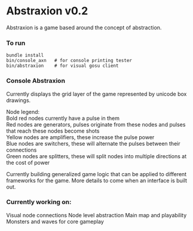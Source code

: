 Abstraxion v0.2
===============

Abstraxion is a game based around the concept of abstraction.

### To run

    bundle install
    bin/console_axn   # for console printing tester
    bin/abstraxion    # for visual gosu client

### Console Abstraxion

Currently displays the grid layer of the game represented by unicode box
drawings.

Node legend:  
Bold red nodes currently have a pulse in them  
Red nodes are generators, pulses originate from these nodes and pulses that
reach these nodes become shots  
Yellow nodes are amplifiers, these increase the pulse power  
Blue nodes are switchers, these will alternate the pulses between their
connections  
Green nodes are splitters, these will split nodes into multiple directions at
the cost of power  

Currently building generalized game logic that can be applied to different
frameworks for the game. More details to come when an interface is built out.

### Currently working on:

Visual node connections
Node level abstraction
Main map and playability
Monsters and waves for core gameplay
